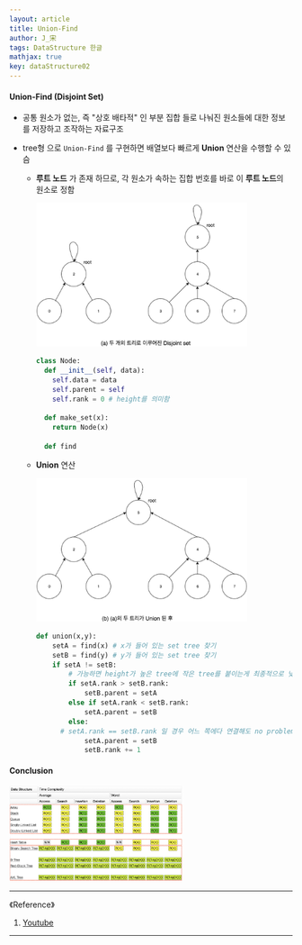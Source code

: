 ```yaml
---
layout: article
title: Union-Find 
author: J_宋
tags: DataStructure 한글
mathjax: true
key: dataStructure02
---
```




#### Union-Find (Disjoint Set)

- 공통 원소가 없는, 즉 "상호 배타적" 인 부분 집합 들로 나눠진 원소들에 대한 정보를 저장하고 조작하는 자료구조

- tree형 으로 `Union-Find` 를 구현하면 배열보다 빠르게 **Union** 연산을 수행할 수 있슴

  - **루트 노드** 가 존재 하므로, 각 원소가 속하는 집합 번호를 바로 이 **루트 노드**의 원소로 정함

      <img src="/assets/images/DataStructure/myNote/pic02/unionFind.png" alt="unionFind" style="zoom:75%;" />

    ```python
    class Node:
      def __init__(self, data):
        self.data = data
        self.parent = self
        self.rank = 0 # height를 의미함
    	
      def make_set(x):
        return Node(x)
      
      def find
    ```

    

  - **Union** 연산

      <img src="/assets/images/DataStructure/myNote/pic02/union.png" alt="union" style="zoom:75%;" />

    
  
    ``` python
    def union(x,y):
    	setA = find(x) # x가 들어 있는 set tree 찾기
    	setB = find(y) # y가 들어 있는 set tree 찾기
    	if setA != setB: 
    		# 가능하면 height가 높은 tree에 작은 tree를 붙이는게 최종적으로 낮은 height를 유지하기 좋음 
    		if setA.rank > setB.rank:
    			setB.parent = setA
    		else if setA.rank < setB.rank:
    			setA.parent = setB
    		else: 
          # setA.rank == setB.rank 일 경우 어느 쪽에다 연결해도 no problem
    			setA.parent = setB
    			setB.rank += 1
    ```



#### Conclusion 

 <img src="/assets/images/DataStructure/myNote/pic01/Screen Shot 2021-08-28 at 11.12.14 AM.png" alt="Screen Shot 2021-08-28 at 11.12.14 AM" style="zoom:30%;" />



***

《Reference》

1. <a href="https://www.youtube.com/watch?v=M2mcJvmYpWY&list=PLsMufJgu5933ZkBCHS7bQTx0bncjwi4PK&index=2">Youtube</a>



***

